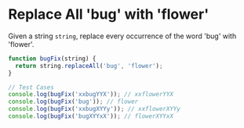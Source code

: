# Replace All 'bug' with 'flower'

Given a string `string`, replace every occurrence of the word 'bug' with 'flower'.

```js
function bugFix(string) {
  return string.replaceAll('bug', 'flower');
}

// Test Cases
console.log(bugFix('xxbugYYX')); // xxflowerYYX
console.log(bugFix('bug')); // flower
console.log(bugFix('xxbugXYYy')); // xxflowerXYYy
console.log(bugFix('bugXYYxX')); // flowerXYYxX
```
